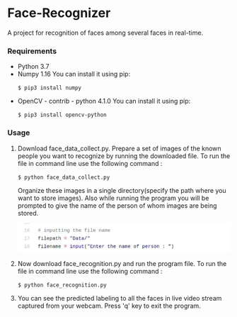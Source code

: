# Face-Recognizer
A project for recognition of faces among several faces in real-time.

### Requirements
  * Python 3.7
  * Numpy 1.16
    You can install it using pip:
    ```
    $ pip3 install numpy
    ```
  * OpenCV - contrib - python 4.1.0 
    You can install it using pip:
    ```
    $ pip3 install opencv-python
    ```

### Usage
1. Download face_data_collect.py. Prepare a set of images of the known people you want to recognize by running the downloaded file.
   To run the file in command line use the following command : 
   ```
   $ python face_data_collect.py 
   ```
   Organize these images in a single directory(specify the path where you want to store images). Also while running the program        you will be prompted to give the name of the person of whom images are being stored.
   
   ![Path to directory](datapath.jpg)
   
2. Now download face_recognition.py and run the program file. To run the file in command line use the following command :
   ```
   $ python face_recognition.py
   ```
   
3. You can see the predicted labeling to all the faces in live video stream captured from your webcam. Press 'q' key to exit the      program.
